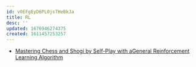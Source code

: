 ```yaml
---
id: v0EFgEyD6PL0jsTHeBkJa
title: RL
desc: ''
updated: 1676946274375
created: 1611457253257
---
```


- [Mastering Chess and Shogi by Self-Play with aGeneral Reinforcement Learning Algorithm](https://arxiv.org/pdf/1712.01815.pdf)

